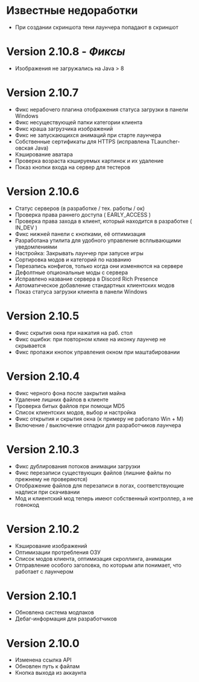 # Известные недоработки
- При создании скриншота тени лаунчера попадают в скриншот

# Version 2.10.8 - _Фиксы_
- Изображения не загружались на Java > 8

# Version 2.10.7
- Фикс нерабочего плагина отображения статуса загрузки в панели Windows
- Фикс несуществующей папки категории клиента
- Фикс краша загрузчика изображений
- Фикс не запускающихся анимаций при старте лаунчера
- Собственные сертификаты для HTTPS (исправлена TLauncher-овская Java)
- Кэширование аватара
- Проверка возраста кэшируемых картинок и их удаление
- Показ кнопки входа на сервер для тестеров

# Version 2.10.6
- Статус серверов (в разработке / тех. работы / ок)
- Проверка права раннего доступа ( EARLY_ACCESS )
- Проверка права захода в клиент, который находится в разработке ( IN_DEV )
- Фикс нижней панели с кнопками, её оптимизация
- Разработана утилита для удобного управление всплывающими уведомлениями
- Настройка: Закрывать лаунчер при запуске игры
- Сортировка модов и категорий по названию
- Перезапись конфигов, только когда они изменяются на сервере
- Дефолтные опциональные моды с сервера
- Исправлено название сервера в Discord Rich Presence
- Автоматическое добавление стандартных клиентских модов
- Показ статуса загрузки клиента в панели Windows

# Version 2.10.5
- Фикс скрытия окна при нажатия на раб. стол
- Фикс ошибки: при повторном клике на иконку лаунчер не скрывается
- Фикс пропажи кнопок управления окном при маштабировании

# Version 2.10.4
- Фикс черного фона после закрытия майна
- Удаление лишних файлов в клиенте
- Проверка битых файлов при помощи MD5
- Список клиентских модов, выбор и настройка
- Фикс открытия и скрытия окна (к примеру не работало Win + M)
- Включение / выключение отладки для разработчиков лаунчера

# Version 2.10.3
- Фикс дублирования потоков анимации загрузки
- Фикс перезаписи существующих файлов (лишние файлы по прежнему не проверяются)
- Отображение файлов для перезаписи в логах, соответствующие надписи при скачивании
- Мод и клиентский мод теперь имеют собственный контроллер, а не говнокод

# Version 2.10.2
- Кэширование изображений
- Оптимизации протребления ОЗУ
- Список модов клиента, оптимизация скроллинга, анимации
- Отправление особого заголовка, по которым апи понимает, что работает с лаунчером

# Version 2.10.1
- Обновлена система модпаков
- Дебаг-информация для разработчиков

# Version 2.10.0
- Изменена ссылка API
- Обновлен путь к файлам
- Кнопка выхода из аккаунта
